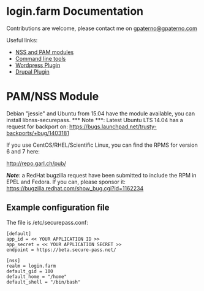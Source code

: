 # login.farm Documentation

Contributions are welcome, please contact me on gpaterno@gpaterno.com

Useful links:

* [NSS and PAM modules](https://github.com/garlsecurity/nss_securepass)
* [Command line tools](https://github.com/garlsecurity/securepass-tools)
* [Wordpress Plugin](https://github.com/garlsecurity/wp-securepass)
* [Drupal Plugin](https://github.com/garlsecurity/securepass-drupal)

# PAM/NSS Module

Debian "jessie" and Ubuntu from 15.04 have the module available, you can install libnss-securepass.
*** Note ***: Latest Ubuntu LTS 14.04 has a request for backport on:
https://bugs.launchpad.net/trusty-backports/+bug/1403181


If you use CentOS/RHEL/Scientific Linux, you can find the RPMS for version 6 and 7 here:

http://repo.garl.ch/pub/

***Note***: a RedHat bugzilla request have been submitted to include the RPM in EPEL and Fedora. 
If you can, please sponsor it: https://bugzilla.redhat.com/show_bug.cgi?id=1162234


## Example configuration file 

The file is /etc/securepass.conf:

```
[default]
app_id = << YOUR APPLICATION ID >>
app_secret = << YOUR APPLICATION SECRET >>
endpoint = https://beta.secure-pass.net/

[nss]
realm = login.farm
default_gid = 100
default_home = "/home"
default_shell = "/bin/bash"
```
